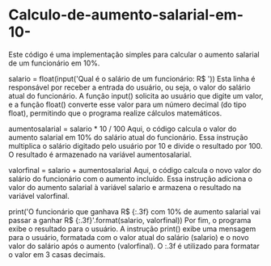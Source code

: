 # Calculo-de-aumento-salarial-em-10-
Este código é uma implementação simples para calcular o aumento salarial de um funcionário em 10%. 

salario = float(input('Qual é o salário de um funcionário: R$ '))
Esta linha é responsável por receber a entrada do usuário, ou seja, o valor do salário atual do funcionário. A função input() solicita ao usuário que digite um valor, e a função float() converte esse valor para um número decimal (do tipo float), permitindo que o programa realize cálculos matemáticos.

aumentosalarial = salario * 10 / 100
Aqui, o código calcula o valor do aumento salarial em 10% do salário atual do funcionário. Essa instrução multiplica o salário digitado pelo usuário por 10 e divide o resultado por 100. O resultado é armazenado na variável aumentosalarial.

valorfinal = salario + aumentosalarial
Aqui, o código calcula o novo valor do salário do funcionário com o aumento incluído. Essa instrução adiciona o valor do aumento salarial à variável salario e armazena o resultado na variável valorfinal.

print('O funcionário que ganhava R$ {:.3f} com 10% de aumento salarial vai passar a ganhar R$ {:.3f}'.format(salario, valorfinal))
Por fim, o programa exibe o resultado para o usuário. A instrução print() exibe uma mensagem para o usuário, formatada com o valor atual do salário (salario) e o novo valor do salário após o aumento (valorfinal). O :.3f é utilizado para formatar o valor em 3 casas decimais.
